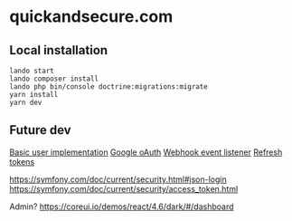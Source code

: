 # quickandsecure.com

## Local installation

```
lando start
lando composer install
lando php bin/console doctrine:migrations:migrate
yarn install
yarn dev
```

## Future dev

[Basic user implementation](https://symfony.com/doc/current/security.html)
[Google oAuth](https://github.com/thephpleague/oauth2-google/tree/main)
[Webhook event listener](https://symfony.com/blog/new-in-symfony-6-3-webhook-integration-with-mailer-and-notifier?utm_source=Symfony%20Blog%20Feed&utm_medium=feed&ref=jobbsy)
[Refresh tokens](https://github.com/markitosgv/JWTRefreshTokenBundle)

https://symfony.com/doc/current/security.html#json-login
https://symfony.com/doc/current/security/access_token.html

Admin?
https://coreui.io/demos/react/4.6/dark/#/dashboard
